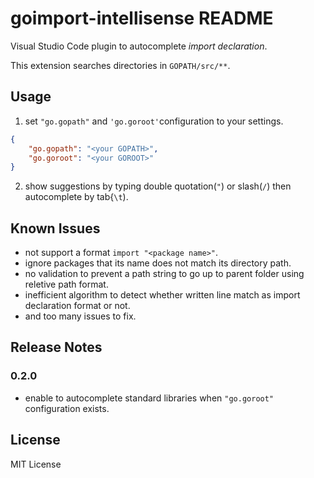 # goimport-intellisense README

Visual Studio Code plugin to autocomplete _import declaration_.

This extension searches directories in `GOPATH/src/**`.

## Usage

1. set `"go.gopath"` and `'go.goroot'`configuration to your settings.
```json
{
    "go.gopath": "<your GOPATH>",
    "go.goroot": "<your GOROOT>"
}
```

2. show suggestions by typing double quotation(`"`) or slash(`/`) then autocomplete by tab{`\t`).


## Known Issues

- not support a format `import "<package name>"`.
- ignore packages that its name does not match its directory path.
- no validation to prevent a path string to go up to parent folder using reletive path format.
- inefficient algorithm to detect whether written line match as import declaration format or not.
- and too many issues to fix.

## Release Notes

### 0.2.0

- enable to autocomplete standard libraries when `"go.goroot"` configuration exists.

## License

MIT License